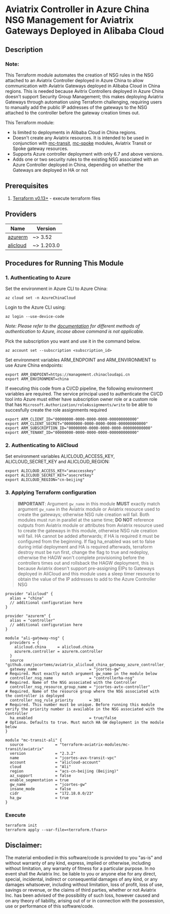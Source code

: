 # Aviatrix Controller in Azure China NSG Management for Aviatrix Gateways Deployed in Alibaba Cloud

## Description

### Note:

This Terraform module automates the creation of NSG rules in the NSG attached to an Aviatrix Controller deployed in Azure China to allow communication with Aviatrix Gateways deployed in Alibaba Cloud in China regions. This is needed because Avitrix Controllers deployed in Azure China doesn't support Security Group Management; this makes deploying Aviatrix Gateways through automation using Terraform challenging, requiring users to manually add the public IP addresses of the gateways to the NSG attached to the controller before the gateway creation times out.

This Terraform module:

- Is limited to deployments in Alibaba Cloud in China regions.
- Doesn't create any Aviatrix resources. It is intended to be used in conjunction with [mc-transit](https://registry.terraform.io/modules/terraform-aviatrix-modules/mc-transit/aviatrix/latest), [mc-spoke](https://registry.terraform.io/modules/terraform-aviatrix-modules/mc-spoke/aviatrix/latest) modules, Aviatrix Transit or Spoke gateway resources.
- Supports Azure controller deployment with only 6.7 and above versions.
- Adds one or two security rules to the existing NSG associated with an Azure Controller deployed in China, depending on whether the Gateways are deployed in HA or not


## Prerequisites

1. [Terraform v0.13+](https://www.terraform.io/downloads.html) - execute terraform files


## Providers

| Name | Version |
|------|---------|
| <a name="provider_azurerm"></a> [azurerm](#provider\_azurerm) | ~> 3.52 |
| <a name="provider_alicloud"></a> [alicloud](#provider\_alicloud) | ~> 1.203.0 |


## Procedures for Running This Module

### 1. Authenticating to Azure

Set the environment in Azure CLI to Azure China:

```shell
az cloud set -n AzureChinaCloud
```

Login to the Azure CLI using:

```shell
az login --use-device-code
````
*Note: Please refer to the [documentation](https://registry.terraform.io/providers/hashicorp/azuread/latest/docs#authenticating-to-azure-active-directory) for different methods of authentication to Azure, incase above command is not applicable.*

Pick the subscription you want and use it in the command below.

```shell
az account set --subscription <subscription_id>
```

Set environment variables ARM_ENDPOINT and ARM_ENVIRONMENT to use Azure China endpoints:

  ``` shell
  export ARM_ENDPOINT=https://management.chinacloudapi.cn
  export ARM_ENVIRONMENT=china
  ```

If executing this code from a CI/CD pipeline, the following environment variables are required. The service principal used to authenticate the CI/CD tool into Azure must either have subscription owner role or a custom role that has `Microsoft.Authorization/roleAssignments/write` to be able to succesfully create the role assignments required

``` shell
export ARM_CLIENT_ID="00000000-0000-0000-0000-000000000000"
export ARM_CLIENT_SECRET="00000000-0000-0000-0000-000000000000"
export ARM_SUBSCRIPTION_ID="00000000-0000-0000-0000-000000000000"
export ARM_TENANT_ID="00000000-0000-0000-0000-000000000000"
```

### 2. Authenticating to AliCloud

Set environment variables ALICLOUD_ACCESS_KEY, ALICLOUD_SECRET_KEY and ALICLOUD_REGION:

  ``` shell
  export ALICLOUD_ACCESS_KEY="anaccesskey"
  export ALICLOUD_SECRET_KEY="asecretkey"
  export ALICLOUD_REGION="cn-beijing"
  ```


### 3. Applying Terraform configuration

> **IMPORTANT**: Argument `gw_name` in this module **MUST** exactly match argument `gw_name` in the Aviatrix module or Aviatrix resource used to create the gateways; otherwise NSG rule creation will fail. Both modules must run in parallel at the same time; **DO NOT** reference outputs from Aviatrix module or attributes from Aviatrix resource used to create the gateways in this module, otherwise NSG rule creation will fail. HA cannot be added afterwards; if HA is required it must be configured from the beginning. If flag ha_enabled was set to false during intial deployment and HA is required afterwads, terraform destroy must be run first, change the flag to true and redeploy, otherwise the HAGW won't complete provisioning before the controllers times out and rollsback the HAGW deployment, this is because Aviatrix doesn't support pre-assigning EIPs to Gateways deployed in AliCloud and this module uses a sleep timer resource to obtain the value of the IP addresses to add to the Azure Controller NSG

```hcl
provider "alicloud" {
  alias = "china"
  // additional configuration here
}

provider "azurerm" {
  alias = "controller"
  // additional configuration here
}

module "ali-gateway-nsg" {
  providers = {
    alicloud.china     = alicloud.china
    azurerm.controller = azurerm.controller
  }
  source                             = "github.com/jocortems/aviatrix_alicloud_china_gateway_azure_controller_nsg"
  gateway_name                       = "jcortes-gw"                   # Required. Must exactly match argument gw_name in the module below
  controller_nsg_name                = "controllerha-nsg"             # Required. Name of the NSG associated with the Controller
  controller_nsg_resource_group_name = "jcortes-avtx-controller"      # Required. Name of the resource group where the NSG associated with the controller is deployed
  controller_nsg_rule_priority       = 301                            # Required. This number must be unique. Before running this module verify the priority number is available in the NSG associated with the Controller
  ha_enabled                         = true/false                     # Optiona. Defaults to true. Must match HA GW deployment in the module below
}

module "mc-transit-ali" {
  source              = "terraform-aviatrix-modules/mc-transit/aviatrix"
  version             = "2.3.2"
  name                = "jcortes-avx-transit-vpc"
  account             = "alicloud-account"
  cloud               = "Ali"
  region              = "acs-cn-beijing (Beijing)"
  az_support          = false
  enable_segmentation = true
  gw_name             = "jcortes-gw"
  insane_mode         = false
  cidr                = "172.18.0.0/23"
  ha_gw               = true
}
```

### Execute

```shell
terraform init
terraform apply --var-file=<terraform.tfvars>
````

## **Disclaimer**:

The material embodied in this software/code is provided to you "as-is" and without warranty of any kind, express, implied or otherwise, including without limitation, any warranty of fitness for a particular purpose. In no event shall the Aviatrix Inc. be liable to you or anyone else for any direct, special, incidental, indirect or consequential damages of any kind, or any damages whatsoever, including without limitation, loss of profit, loss of use, savings or revenue, or the claims of third parties, whether or not Aviatrix Inc. has been advised of the possibility of such loss, however caused and on any theory of liability, arising out of or in connection with the possession, use or performance of this software/code.